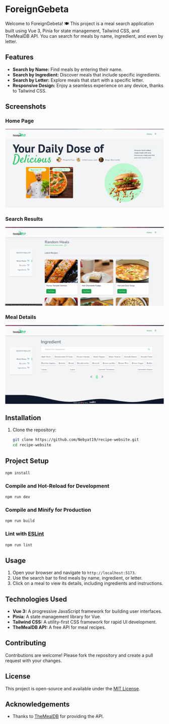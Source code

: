 # ForeignGebeta

Welcome to ForeignGebeta! 🍽️ This project is a meal search application built using Vue 3, Pinia for state management, Tailwind CSS, and TheMealDB API. You can search for meals by name, ingredient, and even by letter.

## Features

- **Search by Name:** Find meals by entering their name.
- **Search by Ingredient:** Discover meals that include specific ingredients.
- **Search by Letter:** Explore meals that start with a specific letter.
- **Responsive Design:** Enjoy a seamless experience on any device, thanks to Tailwind CSS.

## Screenshots

### Home Page
![Home Page](screens/Home_Page.png)

### Search Results
![Search Results](screens/Search_page.png)

### Meal Details
![Ingredient](screens/ingredients.png)

## Installation

1. Clone the repository:
   ```bash
   git clone https://github.com/Nebyat19/recipe-website.git
   cd recipe-website

## Project Setup

```sh
npm install
```

### Compile and Hot-Reload for Development

```sh
npm run dev
```

### Compile and Minify for Production

```sh
npm run build
```

### Lint with [ESLint](https://eslint.org/)

```sh
npm run lint
```

## Usage

1. Open your browser and navigate to `http://localhost:5173`.
2. Use the search bar to find meals by name, ingredient, or letter.
3. Click on a meal to view its details, including ingredients and instructions.

## Technologies Used

- **Vue 3:** A progressive JavaScript framework for building user interfaces.
- **Pinia:** A state management library for Vue.
- **Tailwind CSS:** A utility-first CSS framework for rapid UI development.
- **TheMealDB API:** A free API for meal recipes.

## Contributing

Contributions are welcome! Please fork the repository and create a pull request with your changes.

## License

This project is open-source and available under the [MIT License](LICENSE).

## Acknowledgements

- Thanks to [TheMealDB](https://www.themealdb.com/) for providing the API.

